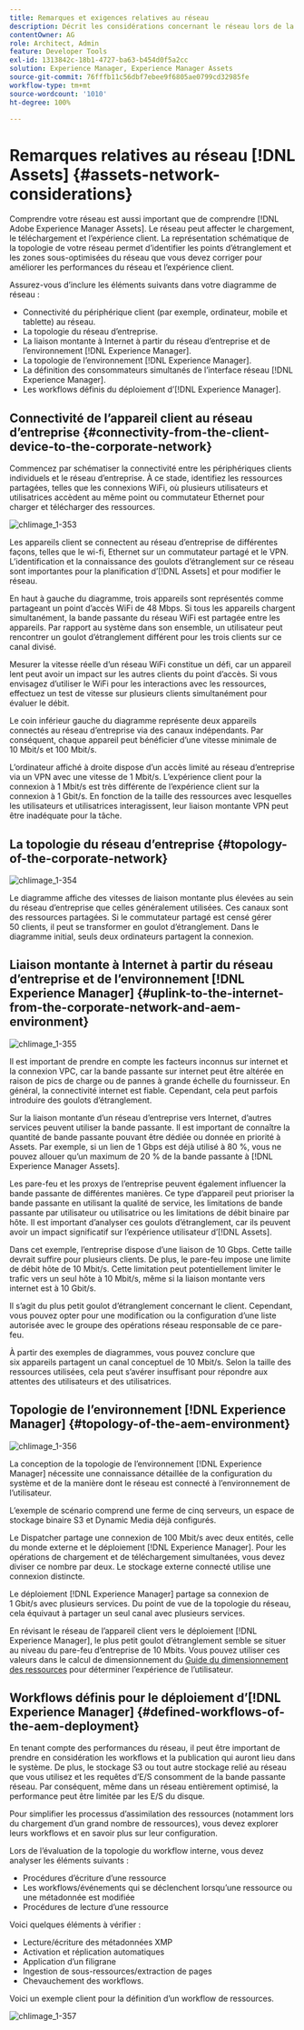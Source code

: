 ```yaml
---
title: Remarques et exigences relatives au réseau
description: Décrit les considérations concernant le réseau lors de la conception d’un déploiement d’ [!DNL Adobe Experience Manager Assets] .
contentOwner: AG
role: Architect, Admin
feature: Developer Tools
exl-id: 1313842c-18b1-4727-ba63-b454d0f5a2cc
solution: Experience Manager, Experience Manager Assets
source-git-commit: 76fffb11c56dbf7ebee9f6805ae0799cd32985fe
workflow-type: tm+mt
source-wordcount: '1010'
ht-degree: 100%

---
```


# Remarques relatives au réseau [!DNL Assets] {#assets-network-considerations}

Comprendre votre réseau est aussi important que de comprendre [!DNL Adobe Experience Manager Assets]. Le réseau peut affecter le chargement, le téléchargement et l’expérience client. La représentation schématique de la topologie de votre réseau permet d’identifier les points d’étranglement et les zones sous-optimisées du réseau que vous devez corriger pour améliorer les performances du réseau et l’expérience client.

Assurez-vous d’inclure les éléments suivants dans votre diagramme de réseau :

* Connectivité du périphérique client (par exemple, ordinateur, mobile et tablette) au réseau.
* La topologie du réseau d’entreprise.
* La liaison montante à Internet à partir du réseau d’entreprise et de l’environnement [!DNL Experience Manager].
* La topologie de l’environnement [!DNL Experience Manager].
* La définition des consommateurs simultanés de l’interface réseau [!DNL Experience Manager].
* Les workflows définis du déploiement d’[!DNL Experience Manager].

## Connectivité de l’appareil client au réseau d’entreprise {#connectivity-from-the-client-device-to-the-corporate-network}

Commencez par schématiser la connectivité entre les périphériques clients individuels et le réseau d’entreprise. À ce stade, identifiez les ressources partagées, telles que les connexions WiFi, où plusieurs utilisateurs et utilisatrices accèdent au même point ou commutateur Ethernet pour charger et télécharger des ressources.

![chlimage_1-353](assets/chlimage_1-353.png)

Les appareils client se connectent au réseau d’entreprise de différentes façons, telles que le wi-fi, Ethernet sur un commutateur partagé et le VPN. L’identification et la connaissance des goulots d’étranglement sur ce réseau sont importantes pour la planification d’[!DNL Assets] et pour modifier le réseau.

En haut à gauche du diagramme, trois appareils sont représentés comme partageant un point d’accès WiFi de 48 Mbps. Si tous les appareils chargent simultanément, la bande passante du réseau WiFi est partagée entre les appareils. Par rapport au système dans son ensemble, un utilisateur peut rencontrer un goulot d’étranglement différent pour les trois clients sur ce canal divisé.

Mesurer la vitesse réelle d’un réseau WiFi constitue un défi, car un appareil lent peut avoir un impact sur les autres clients du point d’accès. Si vous envisagez d’utiliser le WiFi pour les interactions avec les ressources, effectuez un test de vitesse sur plusieurs clients simultanément pour évaluer le débit.

Le coin inférieur gauche du diagramme représente deux appareils connectés au réseau d’entreprise via des canaux indépendants. Par conséquent, chaque appareil peut bénéficier d’une vitesse minimale de 10 Mbit/s et 100 Mbit/s.

L’ordinateur affiché à droite dispose d’un accès limité au réseau d’entreprise via un VPN avec une vitesse de 1 Mbit/s. L’expérience client pour la connexion à 1 Mbit/s est très différente de l’expérience client sur la connexion à 1 Gbit/s. En fonction de la taille des ressources avec lesquelles les utilisateurs et utilisatrices interagissent, leur liaison montante VPN peut être inadéquate pour la tâche.

## La topologie du réseau d’entreprise  {#topology-of-the-corporate-network}

![chlimage_1-354](assets/chlimage_1-354.png)

Le diagramme affiche des vitesses de liaison montante plus élevées au sein du réseau d’entreprise que celles généralement utilisées. Ces canaux sont des ressources partagées. Si le commutateur partagé est censé gérer 50 clients, il peut se transformer en goulot d’étranglement. Dans le diagramme initial, seuls deux ordinateurs partagent la connexion.

## Liaison montante à Internet à partir du réseau d’entreprise et de l’environnement [!DNL Experience Manager] {#uplink-to-the-internet-from-the-corporate-network-and-aem-environment}

![chlimage_1-355](assets/chlimage_1-355.png)

Il est important de prendre en compte les facteurs inconnus sur internet et la connexion VPC, car la bande passante sur internet peut être altérée en raison de pics de charge ou de pannes à grande échelle du fournisseur. En général, la connectivité internet est fiable. Cependant, cela peut parfois introduire des goulots d’étranglement.

Sur la liaison montante d’un réseau d’entreprise vers Internet, d’autres services peuvent utiliser la bande passante. Il est important de connaître la quantité de bande passante pouvant être dédiée ou donnée en priorité à Assets. Par exemple, si un lien de 1 Gbps est déjà utilisé à 80 %, vous ne pouvez allouer qu’un maximum de 20 % de la bande passante à [!DNL Experience Manager Assets].

Les pare-feu et les proxys de l’entreprise peuvent également influencer la bande passante de différentes manières. Ce type d’appareil peut prioriser la bande passante en utilisant la qualité de service, les limitations de bande passante par utilisateur ou utilisatrice ou les limitations de débit binaire par hôte. Il est important d’analyser ces goulots d’étranglement, car ils peuvent avoir un impact significatif sur l’expérience utilisateur d’[!DNL Assets].

Dans cet exemple, l’entreprise dispose d’une liaison de 10 Gbps. Cette taille devrait suffire pour plusieurs clients. De plus, le pare-feu impose une limite de débit hôte de 10 Mbit/s. Cette limitation peut potentiellement limiter le trafic vers un seul hôte à 10 Mbit/s, même si la liaison montante vers internet est à 10 Gbit/s.

Il s’agit du plus petit goulot d’étranglement concernant le client. Cependant, vous pouvez opter pour une modification ou la configuration d’une liste autorisée avec le groupe des opérations réseau responsable de ce pare-feu.

À partir des exemples de diagrammes, vous pouvez conclure que six appareils partagent un canal conceptuel de 10 Mbit/s. Selon la taille des ressources utilisées, cela peut s’avérer insuffisant pour répondre aux attentes des utilisateurs et des utilisatrices.

## Topologie de l’environnement [!DNL Experience Manager] {#topology-of-the-aem-environment}

![chlimage_1-356](assets/chlimage_1-356.png)

La conception de la topologie de l’environnement [!DNL Experience Manager] nécessite une connaissance détaillée de la configuration du système et de la manière dont le réseau est connecté à l’environnement de l’utilisateur.

L’exemple de scénario comprend une ferme de cinq serveurs, un espace de stockage binaire S3 et Dynamic Media déjà configurés.

Le Dispatcher partage une connexion de 100 Mbit/s avec deux entités, celle du monde externe et le déploiement [!DNL Experience Manager]. Pour les opérations de chargement et de téléchargement simultanées, vous devez diviser ce nombre par deux. Le stockage externe connecté utilise une connexion distincte.

Le déploiement [!DNL Experience Manager] partage sa connexion de 1 Gbit/s avec plusieurs services. Du point de vue de la topologie du réseau, cela équivaut à partager un seul canal avec plusieurs services.

En révisant le réseau de l’appareil client vers le déploiement [!DNL Experience Manager], le plus petit goulot d’étranglement semble se situer au niveau du pare-feu d’entreprise de 10 Mbits. Vous pouvez utiliser ces valeurs dans le calcul de dimensionnement du [Guide du dimensionnement des ressources](assets-sizing-guide.md) pour déterminer l’expérience de l’utilisateur.

## Workflows définis pour le déploiement d’[!DNL Experience Manager] {#defined-workflows-of-the-aem-deployment}

En tenant compte des performances du réseau, il peut être important de prendre en considération les workflows et la publication qui auront lieu dans le système. De plus, le stockage S3 ou tout autre stockage relié au réseau que vous utilisez et les requêtes d’E/S consomment de la bande passante réseau. Par conséquent, même dans un réseau entièrement optimisé, la performance peut être limitée par les E/S du disque.

Pour simplifier les processus d’assimilation des ressources (notamment lors du chargement d’un grand nombre de ressources), vous devez explorer leurs workflows et en savoir plus sur leur configuration.

Lors de l’évaluation de la topologie du workflow interne, vous devez analyser les éléments suivants :

* Procédures d’écriture d’une ressource
* Les workflows/événements qui se déclenchent lorsqu’une ressource ou une métadonnée est modifiée
* Procédures de lecture d’une ressource

Voici quelques éléments à vérifier :

* Lecture/écriture des métadonnées XMP
* Activation et réplication automatiques
* Application d’un filigrane
* Ingestion de sous-ressources/extraction de pages
* Chevauchement des workflows.

Voici un exemple client pour la définition d’un workflow de ressources.

![chlimage_1-357](assets/chlimage_1-357.png)
